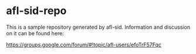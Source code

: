 afl-sid-repo
============

This is a sample repository generated by afl-sid. Information and discussion
on it can be found here:

https://groups.google.com/forum/#!topic/afl-users/efoTrF57Fqc
